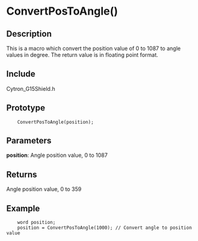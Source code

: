 # ConvertPosToAngle() #

## Description ##
This is a macro which convert the position value of 0 to 1087 to angle values in degree. The return value is in floating point format.

## Include ##
Cytron_G15Shield.h

## Prototype ##
		ConvertPosToAngle(position);

## Parameters ##
**position**: Angle position value, 0 to 1087

## Returns ##
Angle position value, 0 to 359

## Example ##
		word position;
		position = ConvertPosToAngle(1000); // Convert angle to position value
